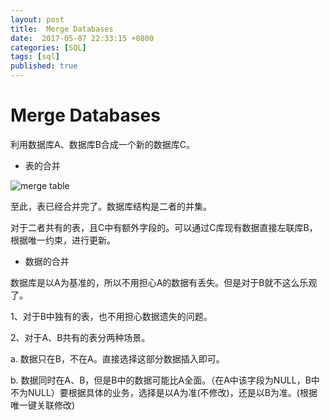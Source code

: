 ```yaml
---
layout: post
title:  Merge Databases
date:  2017-05-07 22:33:15 +0800
categories: [SQL]
tags: [sql]
published: true
---
```




# Merge Databases


利用数据库A、数据库B合成一个新的数据库C。

- 表的合并

![merge table](https://raw.githubusercontent.com/houbb/resource/master/img/database/merge/2017-05-07-merge-2db.png)

至此，表已经合并完了。数据库结构是二者的并集。

对于二者共有的表，且C中有额外字段的。可以通过C库现有数据直接左联库B，根据唯一约束，进行更新。


- 数据的合并

数据库是以A为基准的，所以不用担心A的数据有丢失。但是对于B就不这么乐观了。

1、对于B中独有的表，也不用担心数据遗失的问题。

2、对于A、B共有的表分两种场景。

a. 数据只在B，不在A。直接选择这部分数据插入即可。

b. 数据同时在A、B，但是B中的数据可能比A全面。（在A中该字段为NULL，B中不为NULL）要根据具体的业务，选择是以A为准(不修改)，还是以B为准。(根据唯一键关联修改)

